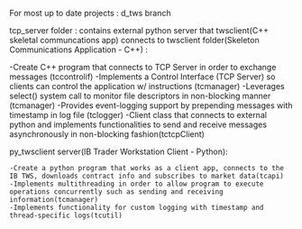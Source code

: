 For most up to date projects : d_tws branch

tcp_server folder : contains external python server that twsclient(C++ skeletal communcations app) connects to
twsclient folder(Skeleton Communications Application - C++) :

  -Create C++ program that connects to TCP Server in order to exchange messages (tccontrolif)
  -Implements a Control Interface (TCP Server) so clients can control the application w/ instructions (tcmanager)
  -Leverages select() system call to monitor file descriptors in non-blocking manner (tcmanager)
  -Provides event-logging support by prepending messages with timestamp in log file (tclogger)
  -Client class that connects to external python and implements functionalities to send and receive messages asynchronously in non-blocking fashion(tctcpClient)

  py_twsclient server(IB Trader Workstation Client - Python):
  
    -Create a python program that works as a client app, connects to the IB TWS, downloads contract info and subscribes to market data(tcapi)
    -Implements multithreading in order to allow program to execute operations concurrently such as sending and receiving information(tcmanager)
    -Implements functionality for custom logging with timestamp and thread-specific logs(tcutil)

    
  
